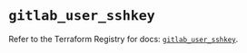 # `gitlab_user_sshkey`

Refer to the Terraform Registry for docs: [`gitlab_user_sshkey`](https://registry.terraform.io/providers/gitlabhq/gitlab/16.11.0/docs/resources/user_sshkey).
